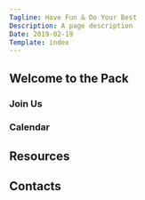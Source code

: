 ```yaml
---
Tagline: Have Fun & Do Your Best
Description: A page description
Date: 2019-02-19
Template: index
---
```


## Welcome to the Pack ##

### Join Us ###

### Calendar ###

## Resources ##

## Contacts ##

